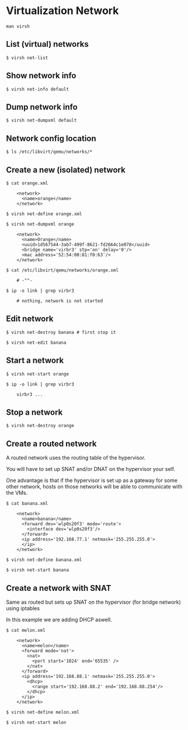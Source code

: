 # Virtualization Network

`man virsh` 

## List (virtual) networks
```
$ virsh net-list
```

## Show network info
```
$ virsh net-info default
```

## Dump network info
```
$ virsh net-dumpxml default
```

## Network config location
```
$ ls /etc/libvirt/qemu/networks/*
```

## Create a new (isolated) network
```
$ cat orange.xml

    <network>
      <name>orange</name>
    </network>

$ virsh net-define orange.xml

$ virsh net-dumpxml orange

    <network>
      <name>Orange</name>
      <uuid>1d567544-3ab7-499f-8621-fd2664c1e078</uuid>  
      <bridge name='virbr3' stp='on' delay='0'/>
      <mac address='52:54:00:81:f0:63'/>
    </network>
    
$ cat /etc/libvirt/qemu/networks/orange.xml
  
    # -""-
  
$ ip -o link | grep virbr3

    # nothing, network is not started
```

## Edit network 
```
$ virsh net-destroy banana # first stop it

$ virsh net-edit banana
```

## Start a network
```
$ virsh net-start orange

$ ip -o link | grep virbr3

    virbr3 ...
```

## Stop a network
```
$ virsh net-destroy orange
```

## Create a routed network

A routed network uses the routing table of the hypervisor. 

You will have to set up SNAT and/or DNAT on the hypervisor your self.

One advantage is that if the hypervisor is set up as a gateway for some other network, hosts
on those networks will be able to communicate with the VMs.

```
$ cat banana.xml

    <network>
      <name>banana</name>
      <forward dev='wlp0s20f3' mode='route'>
        <interface dev='wlp0s20f3'/>
      </forward>
      <ip address='192.168.77.1' netmask='255.255.255.0'>
      </ip>
    </network>

$ virsh net-define banana.xml

$ virsh net-start banana
```

## Create a network with SNAT

Same as routed but sets up SNAT on the hypervisor (for bridge network) using iptables

In this example we are adding DHCP aswell.

```
$ cat melon.xml

    <network>
      <name>melon</name>
      <forward mode='nat'>
        <nat>
          <port start='1024' end='65535' />
        </nat>
      </forward>
      <ip address='192.168.88.1' netmask='255.255.255.0'>
        <dhcp>
          <range start='192.168.88.2' end='192.168.88.254'/>
        </dhcp>
      </ip>
    </network>
    
$ virsh net-define melon.xml

$ virsh net-start melon
```
